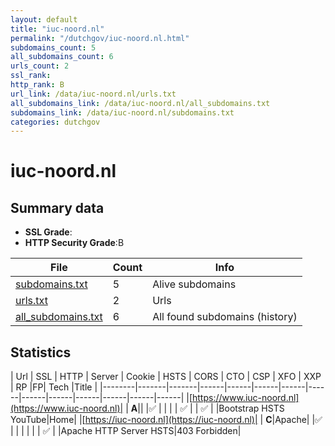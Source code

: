 ```yaml
---
layout: default
title: "iuc-noord.nl"
permalink: "/dutchgov/iuc-noord.nl.html"
subdomains_count: 5
all_subdomains_count: 6
urls_count: 2
ssl_rank: 
http_rank: B
url_link: /data/iuc-noord.nl/urls.txt
all_subdomains_link: /data/iuc-noord.nl/all_subdomains.txt
subdomains_link: /data/iuc-noord.nl/subdomains.txt
categories: dutchgov
---
```



# iuc-noord.nl
## Summary data


 - **SSL Grade**:
 - **HTTP Security Grade**:B


| File       | Count | Info |
|------------|-------|------|
|[subdomains.txt](/data/iuc-noord.nl/subdomains.txt)|5|Alive subdomains|
|[urls.txt](/data/iuc-noord.nl/urls.txt)|2|Urls|
|[all_subdomains.txt](/data/iuc-noord.nl/all_subdomains.txt)|6|All found subdomains (history)|


## Statistics


| Url | SSL | HTTP | Server | Cookie | HSTS | CORS | CTO | CSP | XFO | XXP | RP |FP| Tech |Title |
|--------|-------|-------|------|------|------|------|------|------|------|------|------|------|------|
|[https://www.iuc-noord.nl](https://www.iuc-noord.nl)| | **A**|| |:white_check_mark: | | | | :white_check_mark: | | :white_check_mark: | |Bootstrap HSTS YouTube|Home|
|[https://iuc-noord.nl](https://iuc-noord.nl)| | **C**|Apache| |:white_check_mark: | | | | | | :white_check_mark: | |Apache HTTP Server HSTS|403 Forbidden|